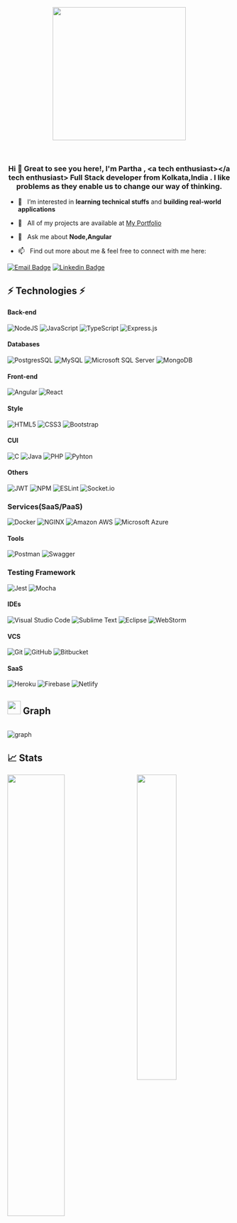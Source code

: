 <p align="center" width="100%">
    <img width="300" src="https://github.com/kiranjolisa/kiranjolisa/raw/main/code.gif?raw=true">
</p>
<br>
<h3 align="center">Hi 👋 Great to see you here!, I'm Partha , &#60;a tech enthusiast&#62;&#60;/a tech enthusiast&#62; Full Stack developer from Kolkata,India . I like problems as they enable us to change our way of thinking.</h3>


 - 👀 &nbsp; I’m interested in **learning technical stuffs** and **building real-world applications**

 - 🌱 &nbsp; All of my projects are available at [My Portfolio](https://partha-saha-portfolio.netlify.app/)

 - 💬 &nbsp; Ask me about **Node,Angular**

 - 📫 &nbsp; Find out more about me & feel free to connect with me here:

[![Email Badge](https://img.shields.io/badge/-Email-c14438?style=flat-square&logo=Gmail&logoColor=white&link=mailto:psaha.bdn9@gmail.com)](mailto:psaha.bdn9@gmail.com)
[![Linkedin Badge](https://img.shields.io/badge/-LinkedIn-blue?style=flat-square&logo=Linkedin&logoColor=white&link=https://www.linkedin.com/in/partha-saha-52446216b/)](https://www.linkedin.com/in/partha-saha-52446216b/)


<!-- ## 👨🏻‍💻 Coding Profiles

[![LeetCode](https://img.shields.io/badge/-LeetCode-FFA116?style=flat-square&logo=LeetCode&logoColor=black)](profile-link)
[![GeeksForGeeks](https://img.shields.io/badge/-GeeksForGeeks-05CC47?style=flat-square&logo=GeeksForGeeks&logoColor=black)](profile-link)
[![HackerRank](https://img.shields.io/badge/-HackerRank-2EC866?style=flat-square&logo=HackerRank&logoColor=white)](profile-link)
[![CodeChef](https://img.shields.io/badge/-CodeChef-5B4638?style=flat-square&logo=CodeChef&logoColor=white)](profile-link) -->

## ⚡ Technologies ⚡ 

#### Back-end 
![NodeJS](https://img.shields.io/badge/node.js-6DA55F?style=for-the-badge&logo=node.js&logoColor=white)
![JavaScript](https://img.shields.io/badge/javascript-%23323330.svg?style=for-the-badge&logo=javascript&logoColor=%23F7DF1E)
![TypeScript](https://img.shields.io/badge/typescript-%23007ACC.svg?style=for-the-badge&logo=typescript&logoColor=white)
![Express.js](https://img.shields.io/badge/express.js-%23404d59.svg?style=for-the-badge&logo=express&logoColor=%2361DAFB)

#### Databases
![PostgresSQL](https://img.shields.io/badge/PostgreSQL-4169E9?style=for-the-badge&logo=PostgreSQL&logoColor=white)
![MySQL](https://img.shields.io/badge/MySQL-4479A1?style=for-the-badge&logo=MySQL&logoColor=white)
![Microsoft SQL Server](https://img.shields.io/badge/Microsoft%20SQL%20Server-CC2927?style=for-the-badge&logo=MicrosoftSQLServer&logoColor=white)
![MongoDB](https://img.shields.io/badge/MongoDB-%234ea94b.svg?style=for-the-badge&logo=mongodb&logoColor=white)

#### Front-end
![Angular](https://img.shields.io/badge/Angular-DD0031?style=for-the-badge&logo=angular&logoColor=white)
![React](https://img.shields.io/badge/react-%2320232a.svg?style=for-the-badge&logo=react&logoColor=%2361DAFB)
<!-- ![Next](https://img.shields.io/badge/next.js-000000?style=for-the-badge&logo=nextdotjs&logoColor=white)
-->

#### Style
![HTML5](https://img.shields.io/badge/html5-%23E34F26.svg?style=for-the-badge&logo=html5&logoColor=white)
![CSS3](https://img.shields.io/badge/css3-%231572B6.svg?style=for-the-badge&logo=css3&logoColor=white)
![Bootstrap](https://img.shields.io/badge/bootstrap-%23563D7C.svg?style=for-the-badge&logo=bootstrap&logoColor=white)

<!-- ![Material UI](https://img.shields.io/badge/materialui-%230081CB.svg?style=for-the-badge&logo=material-ui&logoColor=white)
![TailWind CSS](https://img.shields.io/badge/tailwindcss-%230081CB.svg?style=for-the-badge&logo=tailwind-css&logoColor=white) -->

#### CUI
![C](https://img.shields.io/badge/c-%2300599C.svg?style=for-the-badge&logo=c&logoColor=white)
![Java](https://img.shields.io/badge/Java-007396?style=for-the-badge&logo=Java&logoColor=white)
![PHP](https://img.shields.io/badge/PHP-777BB4?style=for-the-badge&logo=PHP&logoColor=white)
![Pyhton](https://img.shields.io/badge/Pyhton-3776AB?style=for-the-badge&logo=Pyhton&logoColor=white)
<!--![Solidity](https://img.shields.io/badge/Solidity-363636?style=for-the-badge&logo=Solidity&logoColor=white) -->

#### Others
![JWT](https://img.shields.io/badge/JWT-black?style=for-the-badge&logo=JSON%20web%20tokens)
![NPM](https://img.shields.io/badge/NPM-%23000000.svg?style=for-the-badge&logo=npm&logoColor=white)
![ESLint](https://img.shields.io/badge/ESLint-CB3837?style=for-the-badge&logo=ESLint&logoColor=white)
![Socket.io](https://img.shields.io/badge/Socket.io-010101?style=for-the-badge&logo=Socket.io&logoColor=white)

### Services(SaaS/PaaS)
![Docker](https://img.shields.io/badge/Docker-2496ED?style=for-the-badge&logo=Docker&logoColor=white)
![NGINX](https://img.shields.io/badge/NGINX-009639?style=for-the-badge&logo=NGINX&logoColor=white)
![Amazon AWS](https://img.shields.io/badge/Amazon%20AWS-232F3E?style=for-the-badge&logo=amazon-aws) 
![Microsoft Azure](https://img.shields.io/badge/Microsoft%20Azure-0078D4?style=for-the-badge&logo=Microsoft-Azure)
<!-- ![Apache Kafka](https://img.shields.io/badge/Apache%20Kafka-231F20?style=flat-square&logo=Apache Kafka) -->

#### Tools
![Postman](https://img.shields.io/badge/Postman-FF6C37?style=for-the-badge&logo=postman&logoColor=white)
![Swagger](https://img.shields.io/badge/Swagger-85EA2D?style=for-the-badge&logo=swagger&logoColor=black)
<!-- ![GraphQL](https://img.shields.io/badge/GraphQL-E10098?style=for-the-badge&logo=GraphQL&logoColor=white)
![Canva](https://img.shields.io/badge/Canva-%2300C4CC.svg?style=for-the-badge&logo=Canva&logoColor=white) -->

### Testing Framework
![Jest](https://img.shields.io/badge/Jest-C21325?style=for-the-badge&logo=Jest&logoColor=white)
![Mocha](https://img.shields.io/badge/Mocha-8D6748?style=for-the-badge&logo=Mocha&logoColor=black)

#### IDEs
![Visual Studio Code](https://img.shields.io/badge/Visual%20Studio%20Code-0078d7.svg?style=for-the-badge&logo=visual-studio-code&logoColor=white)
![Sublime Text](https://img.shields.io/badge/sublime_text-%23575757.svg?style=for-the-badge&logo=sublime-text&logoColor=important)
![Eclipse](https://img.shields.io/badge/Eclipse-2C2255?style=for-the-badge&logo=Eclipse&logoColor=white)
![WebStorm](https://img.shields.io/badge/webstorm-143?style=for-the-badge&logo=webstorm&logoColor=white&color=black)

#### VCS

![Git](https://img.shields.io/badge/git-%23F05033.svg?style=for-the-badge&logo=git&logoColor=white)
![GitHub](https://img.shields.io/badge/github-%23121011.svg?style=for-the-badge&logo=github&logoColor=white)
![Bitbucket](https://img.shields.io/badge/bitbucket-%0052CC.svg?style=for-the-badge&logo=bitbucket)

#### SaaS
![Heroku](https://img.shields.io/badge/Heroku-430098?style=for-the-badge&logo=Heroku&logoColor=white)
![Firebase](https://img.shields.io/badge/firebase-%23039BE5.svg?style=for-the-badge&logo=firebase)
![Netlify](https://img.shields.io/badge/netlify-%23000000.svg?style=for-the-badge&logo=netlify&logoColor=#00C7B7)


## <img src="https://media.giphy.com/media/iY8CRBdQXODJSCERIr/giphy.gif" width="30px" height="30px"> Graph
<img style="margin-top:15px" src="https://activity-graph.herokuapp.com/graph?username=partha99saha&theme=rogue" alt="graph"/>

## 📈 Stats
<a href="#">
  <img align="left" src="https://github-readme-stats.vercel.app/api?username=partha99saha&show_icons=true&count_private=true&theme=github_dark&bg_color=00000000&border_radius=6px&border_color=30363d" width="50.5%" />
</a>

<a href="#" style="margin-bottom:15px">
  <img align="right" src="https://github-readme-stats.vercel.app/api/top-langs/?username=partha99saha&count_private=true&theme=github_dark&layout=compact&bg_color=00000000&border_radius=6px&border_color=30363d" width="42%" />
</a>

<br/>
<br/>
<br/>
<br/>

